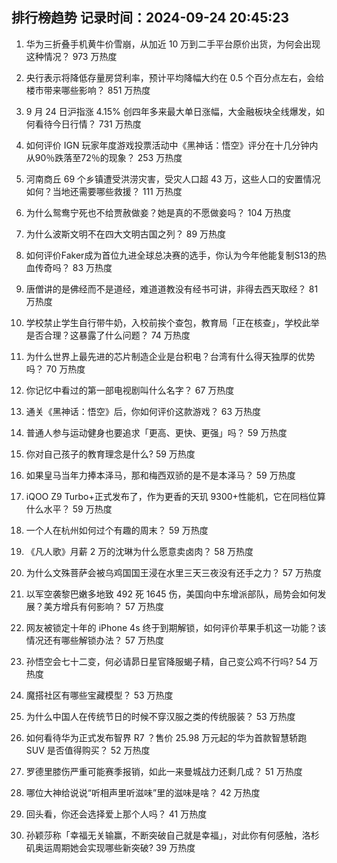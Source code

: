 
## 排行榜趋势 记录时间：2024-09-24 20:45:23
  
  1. 华为三折叠手机黄牛价雪崩，从加近 10 万到二手平台原价出货，为何会出现这种情况？ 973 万热度
    
  2. 央行表示将降低存量房贷利率，预计平均降幅大约在 0.5 个百分点左右，会给楼市带来哪些影响？ 851 万热度
    
  3. 9 月 24 日沪指涨 4.15% 创四年多来最大单日涨幅，大金融板块全线爆发，如何看待今日行情？ 731 万热度
    
  4. 如何评价 IGN 玩家年度游戏投票活动中《黑神话：悟空》评分在十几分钟内从90％跌落至72％的现象？ 253 万热度
    
  5. 河南商丘 69 个乡镇遭受洪涝灾害，受灾人口超 43 万，这些人口的安置情况如何？当地还需要哪些救援？ 111 万热度
    
  6. 为什么鸳鸯宁死也不给贾赦做妾？她是真的不愿做妾吗？ 104 万热度
    
  7. 为什么波斯文明不在四大文明古国之列？ 89 万热度
    
  8. 如何评价Faker成为首位九进全球总决赛的选手，你认为今年他能复制S13的热血传奇吗？ 83 万热度
    
  9. 唐僧讲的是佛经而不是道经，难道道教没有经书可讲，非得去西天取经？ 81 万热度
    
  10. 学校禁止学生自行带牛奶，入校前挨个查包，教育局「正在核查」，学校此举是否合理？这暴露了什么问题？ 74 万热度
    
  11. 为什么世界上最先进的芯片制造企业是台积电？台湾有什么得天独厚的优势吗？ 70 万热度
    
  12. 你记忆中看过的第一部电视剧叫什么名字？ 67 万热度
    
  13. 通关《黑神话：悟空》后，你如何评价这款游戏？ 63 万热度
    
  14. 普通人参与运动健身也要追求「更高、更快、更强」吗？ 59 万热度
    
  15. 你对自己孩子的教育理念是什么? 59 万热度
    
  16. 如果皇马当年力捧本泽马，那和梅西双骄的是不是本泽马？ 59 万热度
    
  17. iQOO Z9 Turbo+正式发布了，作为更香的天玑 9300+性能机，它在同档位算什么水平？ 59 万热度
    
  18. 一个人在杭州如何过个有趣的周末？ 59 万热度
    
  19. 《凡人歌》月薪 2 万的沈琳为什么愿意卖卤肉？ 58 万热度
    
  20. 为什么文殊菩萨会被乌鸡国国王浸在水里三天三夜没有还手之力？ 57 万热度
    
  21. 以军空袭黎巴嫩多地致 492 死 1645 伤，美国向中东增派部队，局势会如何发展？美方增兵有何影响？ 57 万热度
    
  22. 网友被锁定十年的 iPhone 4s 终于到期解锁，如何评价苹果手机这一功能？该情况还有哪些解锁办法？ 57 万热度
    
  23. 孙悟空会七十二变，何必请昴日星官降服蝎子精，自己变公鸡不行吗? 54 万热度
    
  24. 魔搭社区有哪些宝藏模型？ 53 万热度
    
  25. 为什么中国人在传统节日的时候不穿汉服之类的传统服装？ 53 万热度
    
  26. 如何看待华为正式发布智界 R7 ？售价 25.98 万元起的华为首款智慧轿跑 SUV 是否值得购买？ 52 万热度
    
  27. 罗德里膝伤严重可能赛季报销，如此一来曼城战力还剩几成？ 51 万热度
    
  28. 哪位大神给说说“听相声里听滋味”里的滋味是啥？ 42 万热度
    
  29. 回头看，你还会选择爱上那个人吗？ 41 万热度
    
  30. 孙颖莎称「幸福无关输赢，不断突破自己就是幸福」，对此你有何感触，洛杉矶奥运周期她会实现哪些新突破? 39 万热度
    